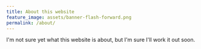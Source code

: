 ```yaml
---
title: About this website
feature_image: assets/banner-flash-forward.png
permalink: /about/
---
```


I'm not sure yet what this website is about, but I'm sure I'll work it out soon.
